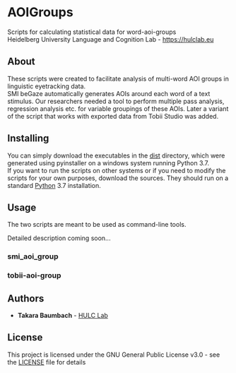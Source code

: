 # AOIGroups
Scripts for calculating statistical data for word-aoi-groups  
Heidelberg University Language and Cognition Lab - https://hulclab.eu

## About

These scripts were created to facilitate analysis of multi-word AOI groups in linguistic eyetracking data.   
SMI beGaze automatically generates AOIs around each word of a text stimulus. Our researchers needed a tool to perform multiple pass analysis, regression analysis etc. for variable groupings of these AOIs. Later a variant of the script that works with exported data from Tobii Studio was added. 

## Installing

You can simply download the executables in the [dist](dist) directory, which were generated using pyinstaller on a windows system running Python 3.7.  
If you want to run the scripts on other systems or if you need to modify the scripts for your own purposes, download the sources. They should run on a standard [Python](https://www.python.org/downloads/) 3.7 installation.

## Usage

The two scripts are meant to be used as command-line tools. 

Detailed description coming soon...

### smi_aoi_group

### tobii-aoi-group

## Authors

* **Takara Baumbach** - [HULC Lab](https://hulclab.eu)

## License

This project is licensed under the GNU General Public License v3.0 - see the [LICENSE](LICENSE) file for details
